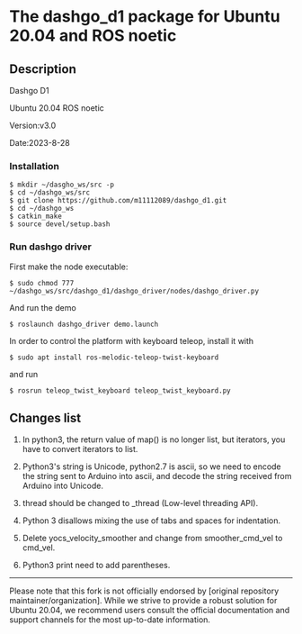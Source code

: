 # The dashgo_d1 package for Ubuntu 20.04 and ROS noetic

## Description
Dashgo D1 

Ubuntu 20.04 ROS noetic

Version:v3.0

Date:2023-8-28

### Installation
```
$ mkdir ~/dasgho_ws/src -p
$ cd ~/dashgo_ws/src
$ git clone https://github.com/m11112089/dashgo_d1.git
$ cd ~/dashgo_ws
$ catkin_make
$ source devel/setup.bash
```

### Run dashgo driver

First make the node executable:
```
$ sudo chmod 777 ~/dashgo_ws/src/dashgo_d1/dashgo_driver/nodes/dashgo_driver.py
```

And run the demo
```
$ roslaunch dashgo_driver demo.launch
```

In order to control the platform with keyboard teleop, install it with
```
$ sudo apt install ros-melodic-teleop-twist-keyboard
```
and run
```
$ rosrun teleop_twist_keyboard teleop_twist_keyboard.py
```


## Changes list
1. In python3, the return value of map() is no longer list, but iterators, you have to convert iterators to list.

2. Python3's string is Unicode, python2.7 is ascii, so we need to encode the string sent to Arduino into ascii, and decode the string received from Arduino into Unicode.

3. thread should be changed to _thread (Low-level threading API).

4. Python 3 disallows mixing the use of tabs and spaces for indentation.

5. Delete yocs_velocity_smoother and change from smoother_cmd_vel to cmd_vel.

6. Python3 print need to add parentheses.
___
Please note that this fork is not officially endorsed by [original repository maintainer/organization]. While we strive to provide a robust solution for Ubuntu 20.04, we recommend users consult the official documentation and support channels for the most up-to-date information.
